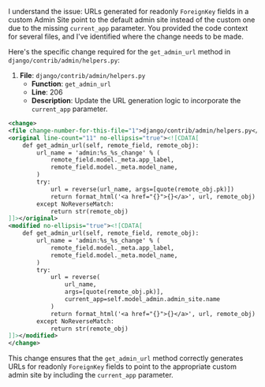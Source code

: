 I understand the issue: URLs generated for readonly `ForeignKey` fields in a custom Admin Site point to the default admin site instead of the custom one due to the missing `current_app` parameter. You provided the code context for several files, and I've identified where the change needs to be made.

Here's the specific change required for the `get_admin_url` method in `django/contrib/admin/helpers.py`:

1. **File**: `django/contrib/admin/helpers.py`
    - **Function**: `get_admin_url`
    - **Line**: 206
    - **Description**: Update the URL generation logic to incorporate the `current_app` parameter.

```xml
<change>
<file change-number-for-this-file="1">django/contrib/admin/helpers.py</file>
<original line-count="11" no-ellipsis="true"><![CDATA[
    def get_admin_url(self, remote_field, remote_obj):
        url_name = 'admin:%s_%s_change' % (
            remote_field.model._meta.app_label,
            remote_field.model._meta.model_name,
        )
        try:
            url = reverse(url_name, args=[quote(remote_obj.pk)])
            return format_html('<a href="{}">{}</a>', url, remote_obj)
        except NoReverseMatch:
            return str(remote_obj)
]]></original>
<modified no-ellipsis="true"><![CDATA[
    def get_admin_url(self, remote_field, remote_obj):
        url_name = 'admin:%s_%s_change' % (
            remote_field.model._meta.app_label,
            remote_field.model._meta.model_name,
        )
        try:
            url = reverse(
                url_name,
                args=[quote(remote_obj.pk)],
                current_app=self.model_admin.admin_site.name
            )
            return format_html('<a href="{}">{}</a>', url, remote_obj)
        except NoReverseMatch:
            return str(remote_obj)
]]></modified>
</change>
```

This change ensures that the `get_admin_url` method correctly generates URLs for readonly `ForeignKey` fields to point to the appropriate custom admin site by including the `current_app` parameter.